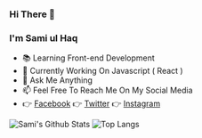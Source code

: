 ### Hi There 👋
### I'm Sami ul Haq

- 📚 Learning Front-end Development
- 📅 Currently Working On Javascript ( React )
- 💬 Ask Me Anything
- 📫 Feel Free To Reach Me On My Social Media
- 👉 [Facebook](https://www.facebook.com/sami.ul.haq.2017) 👉 [Twitter](https://twitter.com/_semiulhaq) 👉 [Instagram](https://www.instagram.com/_samiulhaq/)

![Sami's Github Stats](https://github-readme-stats.vercel.app/api?username=sami-ul-haq&show_icons=true&theme=cobalt&hide=jupyter%20notebook)
![Top Langs](https://github-readme-stats.vercel.app/api/top-langs/?username=sami-ul-haq&layout=compact)


